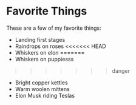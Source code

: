 # Favorite Things

These are a few of my favorite things:

- Landing first stages
- Raindrops on roses
<<<<<<< HEAD
- Whiskers on elon
=======
- Whiskers on puppiesss
>>>>>>> danger
- Bright copper kettles
- Warm woolen mittens
- Elon Musk riding Teslas
